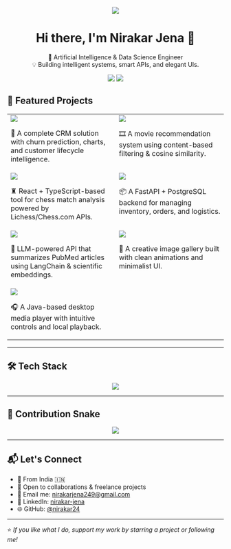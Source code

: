 <!-- Profile Typing Banner -->
<p align="center">
  <img src="https://readme-typing-svg.herokuapp.com?lines=AI+%26+Data+Science+Engineer;Python+%7C+Java+%7C+Full-Stack+Developer;Freelancer+%7C+ML+Explorer+%7C+API+Builder;Let's+Build+Something+Awesome+Together!&center=true&width=1000&height=60&color=F78C6C&size=24" />
</p>

<h1 align="center">Hi there, I'm Nirakar Jena 👋</h1>
<p align="center">
  🚀 Artificial Intelligence & Data Science Engineer <br/>
  💡 Building intelligent systems, smart APIs, and elegant UIs.
</p>

<p align="center">
  <a href="https://github.com/nirakar24"><img src="https://img.shields.io/github/followers/nirakar24?label=Follow&style=social" /></a>
  <a href="https://github.com/nirakar24?tab=repositories"><img src="https://img.shields.io/github/stars/nirakar24?label=Stars&style=social" /></a>
</p>

## 🚀 Featured Projects

<table>
  <tr>
    <td width="50%" valign="top">
      <a href="https://github.com/nirakar24/InsightSync2.0">
        <img src="https://github-readme-stats.vercel.app/api/pin/?username=nirakar24&repo=InsightSync2.0&theme=radical" />
      </a>
      <p>🔧 A complete CRM solution with churn prediction, charts, and customer lifecycle intelligence.</p>
    </td>
    <td width="50%" valign="top">
      <a href="https://github.com/nirakar24/Flixio_Recommendation_System">
        <img src="https://github-readme-stats.vercel.app/api/pin/?username=nirakar24&repo=Flixio_Recommendation_System&theme=radical" />
      </a>
      <p>🎞️ A movie recommendation system using content-based filtering & cosine similarity.</p>
    </td>
  </tr>
  <tr>
    <td valign="top">
      <a href="https://github.com/nirakar24/chess_review">
        <img src="https://github-readme-stats.vercel.app/api/pin/?username=nirakar24&repo=chess_review&theme=radical" />
      </a>
      <p>♜ React + TypeScript-based tool for chess match analysis powered by Lichess/Chess.com APIs.</p>
    </td>
    <td valign="top">
      <a href="https://github.com/nirakar24/Warehouse_Management_System_API">
        <img src="https://github-readme-stats.vercel.app/api/pin/?username=nirakar24&repo=Warehouse_Management_System_API&theme=radical" />
      </a>
      <p>📦 A FastAPI + PostgreSQL backend for managing inventory, orders, and logistics.</p>
    </td>
  </tr>
  <tr>
    <td valign="top">
      <a href="https://github.com/nirakar24/pubmed_llm_api">
        <img src="https://github-readme-stats.vercel.app/api/pin/?username=nirakar24&repo=pubmed_llm_api&theme=radical" />
      </a>
      <p>🧠 LLM-powered API that summarizes PubMed articles using LangChain & scientific embeddings.</p>
    </td>
    <td valign="top">
      <a href="https://github.com/nirakar24/Pixio">
        <img src="https://github-readme-stats.vercel.app/api/pin/?username=nirakar24&repo=Pixio&theme=radical" />
      </a>
      <p>🎨 A creative image gallery built with clean animations and minimalist UI.</p>
    </td>
  </tr>
  <tr>
    <td valign="top">
      <a href="https://github.com/nirakar24/MediaPlayer">
        <img src="https://github-readme-stats.vercel.app/api/pin/?username=nirakar24&repo=MediaPlayer&theme=radical" />
      </a>
      <p>🎧 A Java-based desktop media player with intuitive controls and local playback.</p>
    </td>
    <td></td>
  </tr>
</table>

---

## 🛠️ Tech Stack

<p align="center">
  <img src="https://skillicons.dev/icons?i=python,java,cpp,html,css,js,ts,react,tailwind,nextjs,flask,fastapi,postgres,mysql,git,vercel" />
</p>

---

## 🐍 Contribution Snake

<p align="center">
  <img src="https://raw.githubusercontent.com/nirakar24/nirakar24/output/github-contribution-grid-snake.svg" />
</p>

---

## 📬 Let's Connect

- 📍 From India 🇮🇳  
- 🤝 Open to collaborations & freelance projects  
- 📧 Email me: [nirakarjena249@gmail.com](mailto:nirakarjena249@gmail.com)
- 🔗 LinkedIn: [nirakar-jena](https://www.linkedin.com/in/nirakar-jena-ab12b518b/)  
- 🌐 GitHub: [@nirakar24](https://github.com/nirakar24)

---

⭐ *If you like what I do, support my work by starring a project or following me!*
